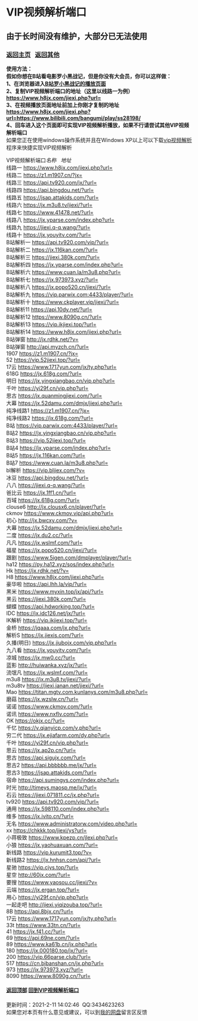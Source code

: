 # <span id="title">VIP视频解析端口</span>

## 由于长时间没有维护，大部分已无法使用

### <span id="begin">[返回主页](https://xkk1.github.io)&nbsp;&nbsp;&nbsp;[返回其他](https://xkk1.github.io/other/)</span>

**使用方法：**  
**假如你想在B站看电影罗小黑战记，但是你没有大会员，你可以这样做：**  
**1、在浏览器进入[B站罗小黑战记的播放页面](https://www.bilibili.com/bangumi/play/ss28198/)**  
**2、复制VIP视频解析端口的地址（这里以线路一为例）https://www.h8jx.com/jiexi.php?url=**  
**3、在视频播放页面地址前加上你刚才复制的地址<https://www.h8jx.com/jiexi.php?url=https://www.bilibili.com/bangumi/play/ss28198/>**  
**4、回车进入这个页面即可实现VIP视频解析播放，如果不行请尝试其他VIP视频解析端口**  
如果您正在使用windows操作系统并且在Windows XP以上可以下载[vip视频解析](https://xkk1.github.io/program/vip-video-resolut.html)程序来快捷实现VIP视频解析  

<span id="vip">VIP视频解析端口</span>*名称&nbsp;&nbsp;&nbsp;地址*  
线路一 https://www.h8jx.com/jiexi.php?url=  
线路二 https://z1.m1907.cn/?jx=  
线路三 https://api.tv920.com/jx/?url=  
线路四 https://api.bingdou.net/?url=  
线路五 https://jsap.attakids.com/?url=  
线路六 https://jx.m3u8.tv/jiexi/?url=  
线路七 https://www.41478.net/?url=  
线路八 https://jx.yparse.com/index.php?url=  
线路九 https://jiexi.q-q.wang/?url=  
线路十 https://jx.youyitv.com/?url=  
B站解析一 https://api.tv920.com/vip/?url=  
B站解析二 https://jx.116kan.com/?url=  
B站解析三 https://jiexi.380k.com/?url=  
B站解析四 https://jx.yparse.com/index.php?url=  
B站解析六 https://www.cuan.la/m3u8.php?url=  
B站解析七 https://jx.973973.xyz/?url=  
B站解析八 https://jx.popo520.cn/jiexi/?url=  
B站解析九 https://vip.parwix.com:4433/player/?url=  
B站解析十 https://www.ckplayer.vip/jiexi/?url=  
B站解析11 https://api.10dy.net/?url=  
B站解析12  https://www.8090g.cn/?url=  
B站解析13 https://vip.ikjiexi.top/?url=  
B站解析14 https://www.h8jx.com/jiexi.php?url=  
B站弹窗 http://jx.rdhk.net/?v=  
B站弹窗 http://api.myzch.cn/?url=  
1907 https://z1.m1907.cn/?jx=  
52 https://vip.52jiexi.top/?url=  
17云 https://www.1717yun.com/jx/ty.php?url=  
618G https://jx.618g.com/?url=  
明日 https://jx.yingxiangbao.cn/vip.php?url=  
千叶 https://yi29f.cn/vip.php?url=  
思古 https://jx.quanmingjiexi.com/?url=  
大幕 https://jx.52damu.com/dmjx/jiexi.php?url=  
纯净线路1 https://z1.m1907.cn/?jx=  
纯净线路2 https://jx.618g.com/?url=  
B站 https://vip.parwix.com:4433/player/?url=  
B站2 https://jx.yingxiangbao.cn/vip.php?url=  
B站3 https://vip.52jiexi.top/?url=  
B站4 https://jx.yparse.com/index.php?url=  
B站5 https://jx.116kan.com/?url=  
B站7 https://www.cuan.la/m3u8.php?url=  
bl解析 https://vip.bljiex.com/?v=  
冰豆 https://api.bingdou.net/?url=  
八八 https://jiexi.q-q.wang/?url=  
爸比云 https://jx.1ff1.cn/?url=  
百域 https://jx.618g.com/?url=  
clouse6 http://jx.clousx6.cn/player/?url=  
ckmov https://www.ckmov.vip/api.php?url=  
初心 http://jx.bwcxy.com/?v=  
大幕 https://jx.52damu.com/dmjx/jiexi.php?url=  
二度 https://jx.du2.cc/?url=  
凡凡 https://jx.wslmf.com/?url=  
福星 https://jx.popo520.cn/jiexi/?url=  
跟剧 https://www.5igen.com/dmplayer/player/?url=  
ha12 https://py.ha12.xyz/sos/index.php?url=  
Hk https://jx.rdhk.net/?v=  
H8 https://www.h8jx.com/jiexi.php?url=  
豪华啦 https://api.lhh.la/vip/?url=  
黑米 https://www.myxin.top/jx/api/?url=  
黑云 https://jiexi.380k.com/?url=  
蝴蝶 https://api.hdworking.top/?url=  
IDC https://jx.idc126.net/jx/?url=  
IK解析 https://vip.ikjiexi.top/?url=  
金桥 https://jqaaa.com/jx.php?url=  
解析S https://jx.jiexis.com/?url=  
久播(明日) https://jx.jiubojx.com/vip.php?url=  
九八看 https://jx.youyitv.com/?url=  
凉城 https://jx.mw0.cc/?url=  
蓝影 http://huiwanka.xyz/jx/?url=  
流氓凡 https://jx.wslmf.com/?url=  
m3u8 https://jx.m3u8.tv/jiexi/?url=  
m3u8tv https://jiexi.janan.net/jiexi/?url=  
Mao https://titan.mgtv.com.kunlanys.com/m3u8.php?url=  
磨菇 https://jx.wzslw.cn/?url=  
诺诺 https://www.ckmov.com/?url=  
诺讯 https://www.nxflv.com/?url=  
OK https://okjx.cc/?url=  
千忆 https://v.qianyicp.com/v.php?url=  
穷二代 https://jx.ejiafarm.com/dy.php?url=  
千叶 https://yi29f.cn/vip.php?url=  
思云 https://jx.ap2p.cn/?url=  
思古 https://api.sigujx.com/?url=  
思古2 https://api.bbbbbb.me/jx/?url=  
思古3 https://jsap.attakids.com/?url=  
宿命 https://api.sumingys.com/index.php?url=  
时光 http://timeys.maosp.me/jx/?url=  
石云 https://jiexi.071811.cc/jx.php?url=  
tv920 https://api.tv920.com/vip/?url=  
通用 https://jx.598110.com/index.php?url=  
维多 https://jx.ivito.cn/?url=  
无名 https://www.administratorw.com/video.php?url=  
xx https://chkkk.top/jiexi/ys?url=  
小蒋极致 https://www.kpezp.cn/jlexi.php?url=  
小狼 https://jx.yaohuaxuan.com/?url=  
新线路 https://vip.kurumit3.top/?v=  
新线路2 https://jx.hnhsn.com/api/?url=  
星驰 https://vip.cjys.top/?url=  
星空 http://60jx.com/?url=  
要搜 https://www.yaosou.cc/jiexi/?v=  
云端 https://jx.ergan.top/?url=  
用心 https://yi29f.cn/vip.php?url=  
一起走吧 http://jiexi.yiqizouba.top/?url=  
8B https://api.8bjx.cn/?url=  
17云 https://www.1717yun.com/jx/ty.php?url=  
33t https://www.33tn.cn/?url=  
41 https://jx.f41.cc/?url=  
69 https://api.69ne.com/?url=  
89 https://www.ka61b.cn/jx.php?url=  
180 https://jx.000180.top/jx/?url=  
200 https://vip.66parse.club/?url=  
517 https://cn.bjbanshan.cn/jx.php?url=  
973 https://jx.973973.xyz/?url=  
8090 https://www.8090g.cn/?url=  

#### [返回顶部](#begin) [回到VIP视频解析端口](#vip)  
<span id="end">更新时间：2021-2-11 14:02:46&nbsp;&nbsp;QQ:3434623263<br>如果您对本页有什么意见或建议，可以到[我的网盘](http://xiaokuku.ys168.com/)留言区反馈<span>

